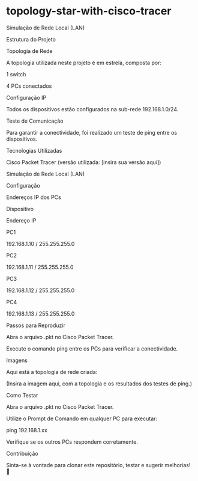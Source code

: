 # topology-star-with-cisco-tracer

Simulação de Rede Local (LAN)

Estrutura do Projeto

Topologia de Rede

A topologia utilizada neste projeto é em estrela, composta por:

1 switch

4 PCs conectados

Configuração IP

Todos os dispositivos estão configurados na sub-rede 192.168.1.0/24.

Teste de Comunicação

Para garantir a conectividade, foi realizado um teste de ping entre os dispositivos.

Tecnologias Utilizadas

Cisco Packet Tracer (versão utilizada: [insira sua versão aqui])

Simulação de Rede Local (LAN)

Configuração

Endereços IP dos PCs

Dispositivo

Endereço IP

PC1

192.168.1.10 / 255.255.255.0

PC2

192.168.1.11 / 255.255.255.0

PC3

192.168.1.12 / 255.255.255.0

PC4

192.168.1.13 / 255.255.255.0

Passos para Reproduzir

Abra o arquivo .pkt no Cisco Packet Tracer.

Execute o comando ping entre os PCs para verificar a conectividade.

Imagens

Aqui está a topologia de rede criada:

(Insira a imagem aqui, com a topologia e os resultados dos testes de ping.)

Como Testar

Abra o arquivo .pkt no Cisco Packet Tracer.

Utilize o Prompt de Comando em qualquer PC para executar:

ping 192.168.1.xx

Verifique se os outros PCs respondem corretamente.

Contribuição

Sinta-se à vontade para clonar este repositório, testar e sugerir melhorias! 🚀

